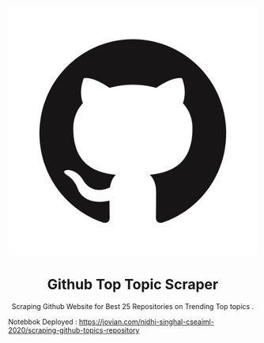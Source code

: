 <p align="center">
<img src="./images/GitHub-Mark.png" alt="Github" />
</p>
<h1 align="center">Github Top Topic Scraper</h1>
<p align="center">
Scraping Github Website for Best 25 Repositories on Trending Top topics .
</p>


Notebbok Deployed : https://jovian.com/nidhi-singhal-cseaiml-2020/scraping-github-topics-repository

